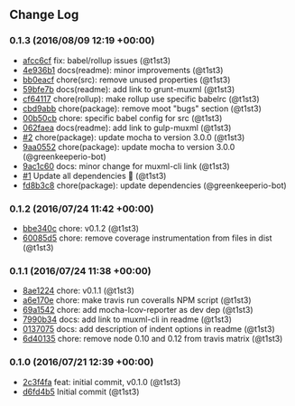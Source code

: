 ## Change Log

### 0.1.3 (2016/08/09 12:19 +00:00)
- [afcc6cf](https://github.com/t1st3/muxml/commit/afcc6cf75db706f4c6b118c41295255208a7d6fd) fix: babel/rollup issues (@t1st3)
- [4e936b1](https://github.com/t1st3/muxml/commit/4e936b15b3c9b7fcac01e083aad5da81a0a2bce6) docs(readme): minor improvements (@t1st3)
- [bb0eacf](https://github.com/t1st3/muxml/commit/bb0eacf4674f4936b530d7a2bc49fc25a96bc56d) chore(src): remove unused properties (@t1st3)
- [59bfe7b](https://github.com/t1st3/muxml/commit/59bfe7b47e9f6182670a7d8d0d04a4071f4e1369) docs(readme): add link to grunt-muxml (@t1st3)
- [cf64117](https://github.com/t1st3/muxml/commit/cf641175be93eb28a1a49f66aceed19122fc9d3d) chore(rollup): make rollup use specific babelrc (@t1st3)
- [cbd9abb](https://github.com/t1st3/muxml/commit/cbd9abbb342116f5f7cb08cfd5f06ced63dd823c) chore(package): remove moot "bugs" section (@t1st3)
- [00b50cb](https://github.com/t1st3/muxml/commit/00b50cb66323df0300327b16fe14b525362416b2) chore: specific babel config for src (@t1st3)
- [062faea](https://github.com/t1st3/muxml/commit/062faea247f17f167bfbe53154bc59ab7ec3dc06) docs(readme): add link to gulp-muxml (@t1st3)
- [#2](https://github.com/t1st3/muxml/pull/2) chore(package): update mocha to version 3.0.0 (@t1st3)
- [9aa0552](https://github.com/t1st3/muxml/commit/9aa0552361d95343240ad1ad62e08547932bfa06) chore(package): update mocha to version 3.0.0 (@greenkeeperio-bot)
- [9ac1c60](https://github.com/t1st3/muxml/commit/9ac1c600b5b8ba42957c61d720438c924821bfdb) docs: minor change for muxml-cli link (@t1st3)
- [#1](https://github.com/t1st3/muxml/pull/1) Update all dependencies 🌴 (@t1st3)
- [fd8b3c8](https://github.com/t1st3/muxml/commit/fd8b3c8a6f8bd4f361b81623a5583b47a35f1b02) chore(package): update dependencies (@greenkeeperio-bot)

### 0.1.2 (2016/07/24 11:42 +00:00)
- [bbe340c](https://github.com/t1st3/muxml/commit/bbe340c6efe7dd817d1de29d06b8a80e3720a6cd) chore: v0.1.2 (@t1st3)
- [60085d5](https://github.com/t1st3/muxml/commit/60085d56ca1c0d7e16489760e9bebceb8b720394) chore: remove coverage instrumentation from files in dist (@t1st3)

### 0.1.1 (2016/07/24 11:38 +00:00)
- [8ae1224](https://github.com/t1st3/muxml/commit/8ae1224b4ddde337b8833337dd6d92553a2cb120) chore: v0.1.1 (@t1st3)
- [a6e170e](https://github.com/t1st3/muxml/commit/a6e170e60210f9683259aeeed50e38cebc0c4403) chore: make travis run coveralls NPM script (@t1st3)
- [69a1542](https://github.com/t1st3/muxml/commit/69a15426c8692db5c36efd28847f3ab2ac37a7d5) chore: add mocha-lcov-reporter as dev dep (@t1st3)
- [7990b34](https://github.com/t1st3/muxml/commit/7990b34e9c3a72d009e370480504fa13840583ad) docs: add link to muxml-cli in readme (@t1st3)
- [0137075](https://github.com/t1st3/muxml/commit/0137075f0a432ec307b7f8d6270a16aac59609f8) docs: add description of indent options in readme (@t1st3)
- [6d40135](https://github.com/t1st3/muxml/commit/6d40135b53466cd366cca6eccca8238408fe2038) chore: remove node 0.10 and 0.12 from travis matrix (@t1st3)

### 0.1.0 (2016/07/21 12:39 +00:00)
- [2c3f4fa](https://github.com/t1st3/muxml/commit/2c3f4fa2b3ad66fee1384624f9af212f8efb554d) feat: initial commit, v0.1.0 (@t1st3)
- [d6fd4b5](https://github.com/t1st3/muxml/commit/d6fd4b59c20cbb2d483a8787ab14361cdb1061e6) Initial commit (@t1st3)